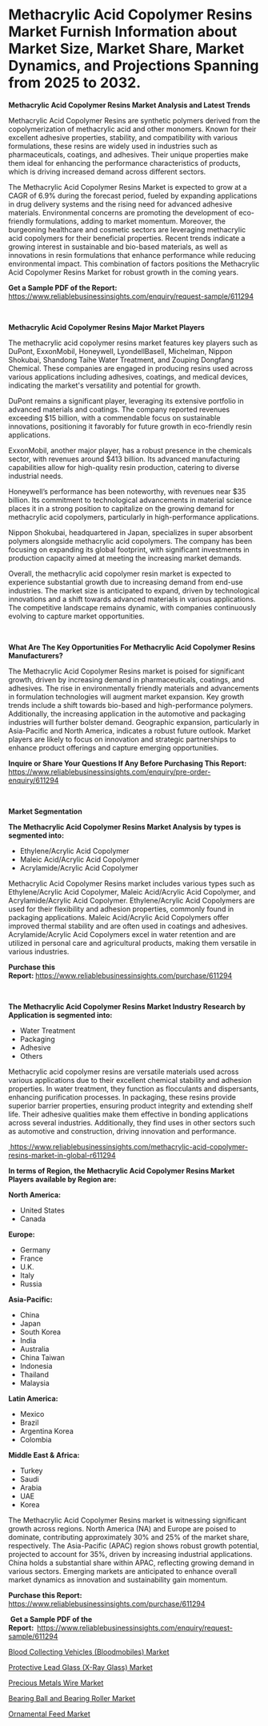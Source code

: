 <p><h1>Methacrylic Acid Copolymer Resins Market Furnish Information about Market Size, Market Share, Market Dynamics, and Projections Spanning from 2025 to 2032.</h1></p><p><strong>Methacrylic Acid Copolymer Resins Market Analysis and Latest Trends</strong></p>
<p><p>Methacrylic Acid Copolymer Resins are synthetic polymers derived from the copolymerization of methacrylic acid and other monomers. Known for their excellent adhesive properties, stability, and compatibility with various formulations, these resins are widely used in industries such as pharmaceuticals, coatings, and adhesives. Their unique properties make them ideal for enhancing the performance characteristics of products, which is driving increased demand across different sectors.</p><p>The Methacrylic Acid Copolymer Resins Market is expected to grow at a CAGR of 6.9% during the forecast period, fueled by expanding applications in drug delivery systems and the rising need for advanced adhesive materials. Environmental concerns are promoting the development of eco-friendly formulations, adding to market momentum. Moreover, the burgeoning healthcare and cosmetic sectors are leveraging methacrylic acid copolymers for their beneficial properties. Recent trends indicate a growing interest in sustainable and bio-based materials, as well as innovations in resin formulations that enhance performance while reducing environmental impact. This combination of factors positions the Methacrylic Acid Copolymer Resins Market for robust growth in the coming years.</p></p>
<p><strong>Get a Sample PDF of the Report:&nbsp;</strong> <a href="https://www.reliablebusinessinsights.com/enquiry/request-sample/611294?utm_campaign=96&utm_medium=2&utm_source=Github&utm_content=ia&utm_term=23032025&utm_id=methacrylic-acid-copolymer-resins">https://www.reliablebusinessinsights.com/enquiry/request-sample/611294</a></p>
<p>&nbsp;</p>
<p><strong>Methacrylic Acid Copolymer Resins Major Market Players</strong></p>
<p><p>The methacrylic acid copolymer resins market features key players such as DuPont, ExxonMobil, Honeywell, LyondellBasell, Michelman, Nippon Shokubai, Shandong Taihe Water Treatment, and Zouping Dongfang Chemical. These companies are engaged in producing resins used across various applications including adhesives, coatings, and medical devices, indicating the market's versatility and potential for growth.</p><p>DuPont remains a significant player, leveraging its extensive portfolio in advanced materials and coatings. The company reported revenues exceeding $15 billion, with a commendable focus on sustainable innovations, positioning it favorably for future growth in eco-friendly resin applications. </p><p>ExxonMobil, another major player, has a robust presence in the chemicals sector, with revenues around $413 billion. Its advanced manufacturing capabilities allow for high-quality resin production, catering to diverse industrial needs. </p><p>Honeywell’s performance has been noteworthy, with revenues near $35 billion. Its commitment to technological advancements in material science places it in a strong position to capitalize on the growing demand for methacrylic acid copolymers, particularly in high-performance applications.</p><p>Nippon Shokubai, headquartered in Japan, specializes in super absorbent polymers alongside methacrylic acid copolymers. The company has been focusing on expanding its global footprint, with significant investments in production capacity aimed at meeting the increasing market demands.</p><p>Overall, the methacrylic acid copolymer resin market is expected to experience substantial growth due to increasing demand from end-use industries. The market size is anticipated to expand, driven by technological innovations and a shift towards advanced materials in various applications. The competitive landscape remains dynamic, with companies continuously evolving to capture market opportunities.</p></p>
<p>&nbsp;</p>
<p><strong>What Are The Key Opportunities For Methacrylic Acid Copolymer Resins Manufacturers?</strong></p>
<p><p>The Methacrylic Acid Copolymer Resins market is poised for significant growth, driven by increasing demand in pharmaceuticals, coatings, and adhesives. The rise in environmentally friendly materials and advancements in formulation technologies will augment market expansion. Key growth trends include a shift towards bio-based and high-performance polymers. Additionally, the increasing application in the automotive and packaging industries will further bolster demand. Geographic expansion, particularly in Asia-Pacific and North America, indicates a robust future outlook. Market players are likely to focus on innovation and strategic partnerships to enhance product offerings and capture emerging opportunities.</p></p>
<p><strong>Inquire or Share Your Questions If Any Before Purchasing This Report:</strong> <a href="https://www.reliablebusinessinsights.com/enquiry/pre-order-enquiry/611294?utm_campaign=96&utm_medium=2&utm_source=Github&utm_content=ia&utm_term=23032025&utm_id=methacrylic-acid-copolymer-resins">https://www.reliablebusinessinsights.com/enquiry/pre-order-enquiry/611294</a></p>
<p>&nbsp;</p>
<p><strong>Market Segmentation</strong></p>
<p><strong>The Methacrylic Acid Copolymer Resins Market Analysis by types is segmented into:</strong></p>
<p><ul><li>Ethylene/Acrylic Acid Copolymer</li><li>Maleic Acid/Acrylic Acid Copolymer</li><li>Acrylamide/Acrylic Acid Copolymer</li></ul></p>
<p><p>Methacrylic Acid Copolymer Resins market includes various types such as Ethylene/Acrylic Acid Copolymer, Maleic Acid/Acrylic Acid Copolymer, and Acrylamide/Acrylic Acid Copolymer. Ethylene/Acrylic Acid Copolymers are used for their flexibility and adhesion properties, commonly found in packaging applications. Maleic Acid/Acrylic Acid Copolymers offer improved thermal stability and are often used in coatings and adhesives. Acrylamide/Acrylic Acid Copolymers excel in water retention and are utilized in personal care and agricultural products, making them versatile in various industries.</p></p>
<p><strong>Purchase this Report:&nbsp;</strong><a href="https://www.reliablebusinessinsights.com/purchase/611294?utm_campaign=96&utm_medium=2&utm_source=Github&utm_content=ia&utm_term=23032025&utm_id=methacrylic-acid-copolymer-resins">https://www.reliablebusinessinsights.com/purchase/611294</a></p>
<p>&nbsp;</p>
<p><strong>The Methacrylic Acid Copolymer Resins Market Industry Research by Application is segmented into:</strong></p>
<p><ul><li>Water Treatment</li><li>Packaging</li><li>Adhesive</li><li>Others</li></ul></p>
<p><p>Methacrylic acid copolymer resins are versatile materials used across various applications due to their excellent chemical stability and adhesion properties. In water treatment, they function as flocculants and dispersants, enhancing purification processes. In packaging, these resins provide superior barrier properties, ensuring product integrity and extending shelf life. Their adhesive qualities make them effective in bonding applications across several industries. Additionally, they find uses in other sectors such as automotive and construction, driving innovation and performance.</p></p>
<p><a href="https://www.reliablebusinessinsights.com/methacrylic-acid-copolymer-resins-market-in-global-r611294?utm_campaign=96&utm_medium=2&utm_source=Github&utm_content=ia&utm_term=23032025&utm_id=methacrylic-acid-copolymer-resins">&nbsp;https://www.reliablebusinessinsights.com/methacrylic-acid-copolymer-resins-market-in-global-r611294</a></p>
<p><strong>In terms of Region, the Methacrylic Acid Copolymer Resins Market Players available by Region are:</strong></p>
<p>
    <p> <strong> North America: </strong>
        <ul>
            <li>United States</li>
            <li>Canada</li>
        </ul>
        </p> 
    <p> <strong> Europe: </strong>
        <ul>
            <li>Germany</li>
            <li>France</li>
            <li>U.K.</li>
            <li>Italy</li>
            <li>Russia</li>
        </ul>
        </p> 
    <p> <strong> Asia-Pacific: </strong>
        <ul>
            <li>China</li>
            <li>Japan</li>
            <li>South Korea</li>
            <li>India</li>
            <li>Australia</li>
            <li>China Taiwan</li>
            <li>Indonesia</li>
            <li>Thailand</li>
            <li>Malaysia</li>
        </ul>
        </p> 
    <p> <strong> Latin America: </strong>
        <ul>
            <li>Mexico</li>
            <li>Brazil</li>
            <li>Argentina Korea</li>
            <li>Colombia</li>
        </ul>
        </p> 
    <p> <strong> Middle East & Africa: </strong>
        <ul>
            <li>Turkey</li>
            <li>Saudi</li>
            <li>Arabia</li>
            <li>UAE</li>
            <li>Korea</li>
        </ul>
    </p>
    </p>
<p><p>The Methacrylic Acid Copolymer Resins market is witnessing significant growth across regions. North America (NA) and Europe are poised to dominate, contributing approximately 30% and 25% of the market share, respectively. The Asia-Pacific (APAC) region shows robust growth potential, projected to account for 35%, driven by increasing industrial applications. China holds a substantial share within APAC, reflecting growing demand in various sectors. Emerging markets are anticipated to enhance overall market dynamics as innovation and sustainability gain momentum.</p></p>
<p><strong>Purchase this Report: </strong><a href="https://www.reliablebusinessinsights.com/purchase/611294?utm_campaign=96&utm_medium=2&utm_source=Github&utm_content=ia&utm_term=23032025&utm_id=methacrylic-acid-copolymer-resins">https://www.reliablebusinessinsights.com/purchase/611294</a></p>
<p>&nbsp;<strong>Get a Sample PDF of the Report:&nbsp;&nbsp;</strong><a href="https://www.reliablebusinessinsights.com/enquiry/request-sample/611294?utm_campaign=96&utm_medium=2&utm_source=Github&utm_content=ia&utm_term=23032025&utm_id=methacrylic-acid-copolymer-resins">https://www.reliablebusinessinsights.com/enquiry/request-sample/611294</a></p>
<p><strong></strong></p>
<p><p><a href="https://github.com/avirsuckra/Market-Research-Report-List-1/blob/main/blood-collecting-vehicles-bloodmobiles-market.md?utm_campaign=96&utm_medium=2&utm_source=Github&utm_content=ia&utm_term=23032025&utm_id=methacrylic-acid-copolymer-resins">Blood Collecting Vehicles (Bloodmobiles) Market</a></p><p><a href="https://github.com/sekohlorik/Market-Research-Report-List-1/blob/main/protective-lead-glass-x-ray-glass-market.md?utm_campaign=96&utm_medium=2&utm_source=Github&utm_content=ia&utm_term=23032025&utm_id=methacrylic-acid-copolymer-resins">Protective Lead Glass (X-Ray Glass) Market</a></p><p><a href="https://github.com/brabolyrah3h/Market-Research-Report-List-1/blob/main/precious-metals-wire-market.md?utm_campaign=96&utm_medium=2&utm_source=Github&utm_content=ia&utm_term=23032025&utm_id=methacrylic-acid-copolymer-resins">Precious Metals Wire Market</a></p><p><a href="https://github.com/nicoytabiz7/Market-Research-Report-List-1/blob/main/bearing-ball-and-bearing-roller-market.md?utm_campaign=96&utm_medium=2&utm_source=Github&utm_content=ia&utm_term=23032025&utm_id=methacrylic-acid-copolymer-resins">Bearing Ball and Bearing Roller Market</a></p><p><a href="https://github.com/timayuethem/Market-Research-Report-List-1/blob/main/ornamental-feed-market.md?utm_campaign=96&utm_medium=2&utm_source=Github&utm_content=ia&utm_term=23032025&utm_id=methacrylic-acid-copolymer-resins">Ornamental Feed Market</a></p></p>